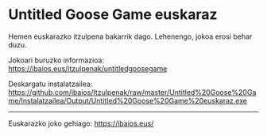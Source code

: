 Untitled Goose Game euskaraz
============================

Hemen euskarazko itzulpena bakarrik dago. Lehenengo, jokoa erosi behar duzu.

Jokoari buruzko informazioa: https://ibaios.eus/itzulpenak/untitledgoosegame

Deskargatu instalatzailea: https://github.com/ibaios/Itzulpenak/raw/master/Untitled%20Goose%20Game/Instalatzailea/Output/Untitled%20Goose%20Game%20euskaraz.exe

---

Euskarazko joko gehiago: https://ibaios.eus/
